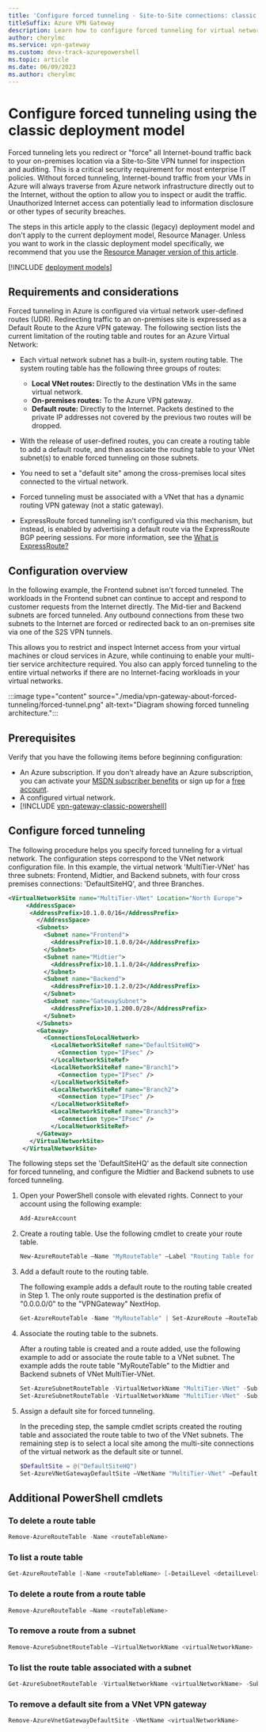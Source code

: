 ```yaml
---
title: 'Configure forced tunneling - Site-to-Site connections: classic'
titleSuffix: Azure VPN Gateway
description: Learn how to configure forced tunneling for virtual networks created using the classic deployment model.
author: cherylmc
ms.service: vpn-gateway
ms.custom: devx-track-azurepowershell
ms.topic: article
ms.date: 06/09/2023
ms.author: cherylmc
---
```

# Configure forced tunneling using the classic deployment model

Forced tunneling lets you redirect or "force" all Internet-bound traffic back to your on-premises location via a Site-to-Site VPN tunnel for inspection and auditing. This is a critical security requirement for most enterprise IT policies. Without forced tunneling, Internet-bound traffic from your VMs in Azure will always traverse from Azure network infrastructure directly out to the Internet, without the option to allow you to inspect or audit the traffic. Unauthorized Internet access can potentially lead to information disclosure or other types of security breaches.

The steps in this article apply to the classic (legacy) deployment model and don't apply to the current deployment model, Resource Manager. Unless you want to work in the classic deployment model specifically, we recommend that you use the [Resource Manager version of this article](vpn-gateway-forced-tunneling-rm.md).

[!INCLUDE [deployment models](../../includes/vpn-gateway-classic-deployment-model-include.md)]

## Requirements and considerations

Forced tunneling in Azure is configured via virtual network user-defined routes (UDR). Redirecting traffic to an on-premises site is expressed as a Default Route to the Azure VPN gateway. The following section lists the current limitation of the routing table and routes for an Azure Virtual Network:

* Each virtual network subnet has a built-in, system routing table. The system routing table has the following three groups of routes:

  * **Local VNet routes:** Directly to the destination VMs in the same virtual network.
  * **On-premises routes:** To the Azure VPN gateway.
  * **Default route:** Directly to the Internet. Packets destined to the private IP addresses not covered by the previous two routes will be dropped.
* With the release of user-defined routes, you can create a routing table to add a default route, and then associate the routing table to your VNet subnet(s) to enable forced tunneling on those subnets.
* You need to set a "default site" among the cross-premises local sites connected to the virtual network.
* Forced tunneling must be associated with a VNet that has a dynamic routing VPN gateway (not a static gateway).
* ExpressRoute forced tunneling isn't configured via this mechanism, but instead, is enabled by advertising a default route via the ExpressRoute BGP peering sessions. For more information, see the [What is ExpressRoute?](../expressroute/expressroute-introduction.md)

## Configuration overview

In the following example, the Frontend subnet isn't forced tunneled. The workloads in the Frontend subnet can continue to accept and respond to customer requests from the Internet directly. The Mid-tier and Backend subnets are forced tunneled. Any outbound connections from these two subnets to the Internet are forced or redirected back to an on-premises site via one of the S2S VPN tunnels.

This allows you to restrict and inspect Internet access from your virtual machines or cloud services in Azure, while continuing to enable your multi-tier service architecture required. You also can apply forced tunneling to the entire virtual networks if there are no Internet-facing workloads in your virtual networks.

:::image type="content" source="./media/vpn-gateway-about-forced-tunneling/forced-tunnel.png" alt-text="Diagram showing forced tunneling architecture.":::

## Prerequisites

Verify that you have the following items before beginning configuration:

* An Azure subscription. If you don't already have an Azure subscription, you can activate your [MSDN subscriber benefits](https://azure.microsoft.com/pricing/member-offers/msdn-benefits-details/) or sign up for a [free account](https://azure.microsoft.com/pricing/free-trial/).
* A configured virtual network. 
* [!INCLUDE [vpn-gateway-classic-powershell](../../includes/vpn-gateway-powershell-classic-locally.md)]

## Configure forced tunneling

The following procedure helps you specify forced tunneling for a virtual network. The configuration steps correspond to the VNet network configuration file.  In this example, the virtual network 'MultiTier-VNet' has three subnets: Frontend, Midtier, and Backend subnets, with four cross premises connections: 'DefaultSiteHQ', and three Branches.


```xml
<VirtualNetworkSite name="MultiTier-VNet" Location="North Europe">
     <AddressSpace>
      <AddressPrefix>10.1.0.0/16</AddressPrefix>
        </AddressSpace>
        <Subnets>
          <Subnet name="Frontend">
            <AddressPrefix>10.1.0.0/24</AddressPrefix>
          </Subnet>
          <Subnet name="Midtier">
            <AddressPrefix>10.1.1.0/24</AddressPrefix>
          </Subnet>
          <Subnet name="Backend">
            <AddressPrefix>10.1.2.0/23</AddressPrefix>
          </Subnet>
          <Subnet name="GatewaySubnet">
            <AddressPrefix>10.1.200.0/28</AddressPrefix>
          </Subnet>
        </Subnets>
        <Gateway>
          <ConnectionsToLocalNetwork>
            <LocalNetworkSiteRef name="DefaultSiteHQ">
              <Connection type="IPsec" />
            </LocalNetworkSiteRef>
            <LocalNetworkSiteRef name="Branch1">
              <Connection type="IPsec" />
            </LocalNetworkSiteRef>
            <LocalNetworkSiteRef name="Branch2">
              <Connection type="IPsec" />
            </LocalNetworkSiteRef>
            <LocalNetworkSiteRef name="Branch3">
              <Connection type="IPsec" />
            </LocalNetworkSiteRef>
        </Gateway>
      </VirtualNetworkSite>
    </VirtualNetworkSite>
```

The following steps set the 'DefaultSiteHQ' as the default site connection for forced tunneling, and configure the Midtier and Backend subnets to use forced tunneling.

1. Open your PowerShell console with elevated rights. Connect to your account using the following example:

   ```powershell
   Add-AzureAccount
   ```

1. Create a routing table. Use the following cmdlet to create your route table.

   ```powershell
   New-AzureRouteTable –Name "MyRouteTable" –Label "Routing Table for Forced Tunneling" –Location "North Europe"
   ```

1. Add a default route to the routing table. 

   The following example adds a default route to the routing table created in Step 1. The only route supported is the destination prefix of "0.0.0.0/0" to the "VPNGateway" NextHop.

   ```powershell
   Get-AzureRouteTable -Name "MyRouteTable" | Set-AzureRoute –RouteTable "MyRouteTable" –RouteName "DefaultRoute" –AddressPrefix "0.0.0.0/0" –NextHopType VPNGateway
   ```

1. Associate the routing table to the subnets. 

   After a routing table is created and a route added, use the following example to add or associate the route table to a VNet subnet. The example adds the route table "MyRouteTable" to the Midtier and Backend subnets of VNet MultiTier-VNet.

   ```powershell
   Set-AzureSubnetRouteTable -VirtualNetworkName "MultiTier-VNet" -SubnetName "Midtier" -RouteTableName "MyRouteTable"
   Set-AzureSubnetRouteTable -VirtualNetworkName "MultiTier-VNet" -SubnetName "Backend" -RouteTableName "MyRouteTable"
   ```

1. Assign a default site for forced tunneling. 

   In the preceding step, the sample cmdlet scripts created the routing table and associated the route table to two of the VNet subnets. The remaining step is to select a local site among the multi-site connections of the virtual network as the default site or tunnel.

   ```powershell
   $DefaultSite = @("DefaultSiteHQ")
   Set-AzureVNetGatewayDefaultSite –VNetName "MultiTier-VNet" –DefaultSite "DefaultSiteHQ"
   ```

## Additional PowerShell cmdlets

### To delete a route table

```powershell
Remove-AzureRouteTable -Name <routeTableName>
```
  
### To list a route table

```powershell
Get-AzureRouteTable [-Name <routeTableName> [-DetailLevel <detailLevel>]]
```

### To delete a route from a route table

```powershell
Remove-AzureRouteTable –Name <routeTableName>
```

### To remove a route from a subnet

```powershell
Remove-AzureSubnetRouteTable –VirtualNetworkName <virtualNetworkName> -SubnetName <subnetName>
```

### To list the route table associated with a subnet

```powershell
Get-AzureSubnetRouteTable -VirtualNetworkName <virtualNetworkName> -SubnetName <subnetName>
```

### To remove a default site from a VNet VPN gateway

```powershell
Remove-AzureVnetGatewayDefaultSite -VNetName <virtualNetworkName>
```
